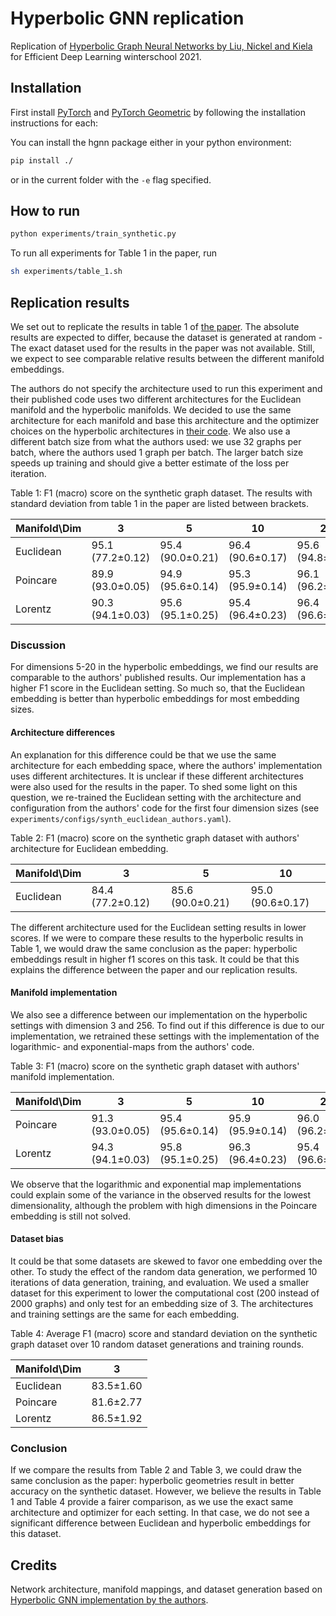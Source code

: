 # Hyperbolic GNN replication

Replication of [Hyperbolic Graph Neural Networks by Liu, Nickel and Kiela](https://arxiv.org/pdf/1910.12892.pdf) for Efficient Deep Learning winterschool 2021.

## Installation
First install [PyTorch](https://pytorch.org) and [PyTorch Geometric](https://pytorch-geometric.readthedocs.io/en/latest/notes/installation.html) by following the installation instructions for each:

You can install the hgnn package either in your python environment:
```bash
pip install ./
```
or in the current folder with the `-e` flag specified.

## How to run
```bash
python experiments/train_synthetic.py
```
To run all experiments for Table 1 in the paper, run
```bash
sh experiments/table_1.sh
```

## Replication results
We set out to replicate the results in table 1 of [the paper](https://arxiv.org/pdf/1910.12892.pdf). The absolute results are expected to differ, because the dataset is generated at random - The exact dataset used for the results in the paper was not available. Still, we expect to see comparable relative results between the different manifold embeddings.

The authors do not specify the architecture used to run this experiment and their published code uses two different architectures for the Euclidean manifold and the hyperbolic manifolds. We decided to use the same architecture for each manifold and base this architecture and the optimizer choices on the hyperbolic architectures in [their code](https://github.com/facebookresearch/hgnn/blob/master/params/SyntheticHyperbolicParams.py). We also use a different batch size from what the authors used: we use 32 graphs per batch, where the authors used 1 graph per batch. The larger batch size speeds up training and should give a better estimate of the loss per iteration.

Table 1: F1 (macro) score on the synthetic graph dataset. The results with standard deviation from table 1 in the paper are listed between brackets.

| Manifold\Dim | 3                | 5                | 10               | 20               | 256              |
|--------------|------------------|------------------|------------------|------------------|------------------|
| Euclidean    | 95.1 (77.2±0.12) | 95.4 (90.0±0.21) | 96.4 (90.6±0.17) | 95.6 (94.8±0.25) | 95.8 (95.3±0.17) |
| Poincare     | 89.9 (93.0±0.05) | 94.9 (95.6±0.14) | 95.3 (95.9±0.14) | 96.1 (96.2±0.06) | 46.3 (93.7±0.05) |
| Lorentz      | 90.3 (94.1±0.03) | 95.6 (95.1±0.25) | 95.4 (96.4±0.23) | 96.4 (96.6±0.22) | 95.8 (95.3±0.28) |

### Discussion
For dimensions 5-20 in the hyperbolic embeddings, we find our results are comparable to the authors' published results. Our implementation has a higher F1 score in the Euclidean setting. So much so, that the Euclidean embedding is better than hyperbolic embeddings for most embedding sizes.

#### Architecture differences
An explanation for this difference could be that we use the same architecture for each embedding space, where the authors' implementation uses different architectures. It is unclear if these different architectures were also used for the results in the paper. To shed some light on this question, we re-trained the Euclidean setting with the architecture and configuration from the authors' code for the first four dimension sizes (see `experiments/configs/synth_euclidean_authors.yaml`).

Table 2: F1 (macro) score on the synthetic graph dataset with authors' architecture for Euclidean embedding.

| Manifold\Dim | 3                | 5                | 10               |
|--------------|------------------|------------------|------------------|
| Euclidean    | 84.4 (77.2±0.12) | 85.6 (90.0±0.21) | 95.0 (90.6±0.17) |

The different architecture used for the Euclidean setting results in lower scores. If we were to compare these results to the hyperbolic results in Table 1, we would draw the same conclusion as the paper: hyperbolic embeddings result in higher f1 scores on this task. It could be that this explains the difference between the paper and our replication results.

#### Manifold implementation
We also see a difference between our implementation on the hyperbolic settings with dimension 3 and 256. To find out if this difference is due to our implementation, we retrained these settings with the implementation of the logarithmic- and exponential-maps from the authors' code.

Table 3: F1 (macro) score on the synthetic graph dataset with authors' manifold implementation.

| Manifold\Dim | 3                | 5                | 10               | 20               | 256              |
|--------------|------------------|------------------|------------------|------------------|------------------|
| Poincare     | 91.3 (93.0±0.05) | 95.4 (95.6±0.14) | 95.9 (95.9±0.14) | 96.0 (96.2±0.06) | 65.6 (93.7±0.05) |
| Lorentz      | 94.3 (94.1±0.03) | 95.8 (95.1±0.25) | 96.3 (96.4±0.23) | 95.4 (96.6±0.22) | 94.8 (95.3±0.28) |

We observe that the logarithmic and exponential map implementations could explain some of the variance in the observed results for the lowest dimensionality, although the problem with high dimensions in the Poincare embedding is still not solved.

#### Dataset bias
It could be that some datasets are skewed to favor one embedding over the other. To study the effect of the random data generation, we performed 10 iterations of data generation, training, and evaluation. We used a smaller dataset for this experiment to lower the computational cost (200 instead of 2000 graphs) and only test for an embedding size of 3. The architectures and training settings are the same for each embedding.

Table 4: Average F1 (macro) score and standard deviation on the synthetic graph dataset over 10 random dataset generations and training rounds.

| Manifold\Dim | 3         |
|--------------|-----------|
| Euclidean    | 83.5±1.60 |
| Poincare     | 81.6±2.77 |
| Lorentz      | 86.5±1.92 |

### Conclusion

If we compare the results from Table 2 and Table 3, we could draw the same conclusion as the paper: hyperbolic geometries result in better accuracy on the synthetic dataset. However, we believe the results in Table 1 and Table 4 provide a fairer comparison, as we use the exact same architecture and optimizer for each setting. In that case, we do not see a significant difference between Euclidean and hyperbolic embeddings for this dataset.

## Credits
Network architecture, manifold mappings, and dataset generation based on [Hyperbolic GNN implementation by the authors](https://github.com/facebookresearch/hgnn).
